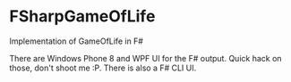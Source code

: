 FSharpGameOfLife
================

Implementation of GameOfLife in F#


There are Windows Phone 8 and WPF UI for the F# output. Quick hack on those, don't shoot me :P. There is also a F# CLI UI.
